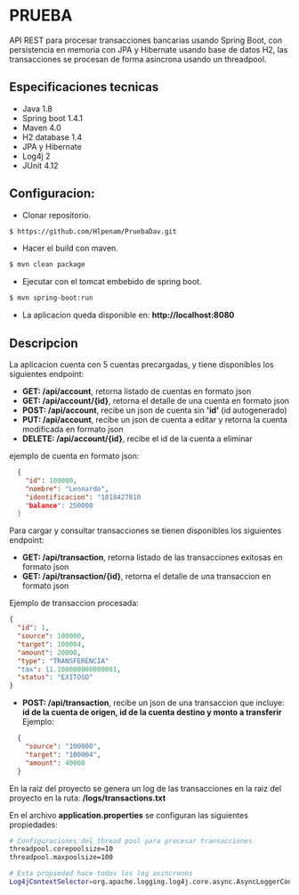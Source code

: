 # PRUEBA
API REST para procesar transacciones bancarias usando Spring Boot, con persistencia 
en memoria con JPA y Hibernate usando base de datos H2, las transacciones se procesan 
de forma asincrona usando un threadpool.


## Especificaciones tecnicas
- Java 1.8
- Spring boot 1.4.1
- Maven 4.0
- H2 database 1.4
- JPA y Hibernate
- Log4j 2
- JUnit 4.12


## Configuracion:

-  Clonar repositorio.
```sh
$ https://github.com/Hlpenam/PruebaDav.git
```
-  Hacer el build con maven.
```sh
$ mvn clean package
```
-  Ejecutar con el tomcat embebido de spring boot.
```sh
$ mvn spring-boot:run
```
- La aplicacion queda disponible en: **http://localhost:8080**

## Descripcion
La aplicacion cuenta con 5 cuentas precargadas, y tiene disponibles los siguientes endpoint:

- **GET: /api/account**, retorna listado de cuentas en formato json 
- **GET: /api/account/{id}**, retorna el detalle de una cuenta en formato json
- **POST: /api/account**, recibe un json de cuenta sin **'id'** (id autogenerado)
- **PUT: /api/account**, recibe un json de cuenta a editar y retorna la cuenta modificada en formato json
- **DELETE: /api/account/{id}**, recibe el id de la cuenta a eliminar

ejemplo de cuenta en formato json:

``` json
  {
    "id": 100000,
    "nombre": "Leonardo",
    "identificacion": "1018427810
    "balance": 250000
  }
```
Para cargar y consultar transacciones se tienen disponibles los siguientes endpoint:

- **GET: /api/transaction**, retorna listado de las transacciones exitosas en formato json 
- **GET: /api/transaction/{id}**, retorna el detalle de una transaccion en formato json

Ejemplo de transaccion procesada:

```json
{
  "id": 1,
  "source": 100000,
  "target": 100004,
  "amount": 20000,
  "type": "TRANSFERENCIA"
  "tax": 11.100000000000001,
  "status": "EXITOSO"
}
```

- **POST: /api/transaction**, recibe un json de una transaccion que incluye: 
**id de la cuenta de origen, id de la cuenta destino y monto a transferir** Ejemplo:

``` json
  {
    "source": "100000",
    "target": "100004",
    "amount": 40000
  }
```

En la raiz del proyecto se genera un log de las transacciones en la raiz del proyecto en la ruta: **/logs/transactions.txt**

En el archivo **application.properties** se configuran las siguientes propiedades:

```sh
# Configuraciones del thread pool para procesar transacciones
threadpool.corepoolsize=10
threadpool.maxpoolsize=100

# Esta propiedad hace todos los log asincronos
Log4jContextSelector=org.apache.logging.log4j.core.async.AsyncLoggerContextSelector
```

